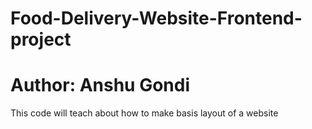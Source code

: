 # Food-Delivery-Website-Frontend-project
# Author: Anshu Gondi
This code will teach about how to make basis layout of a website
